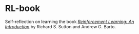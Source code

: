 # RL-book

Self-reflection on learning the book [_Reinforcement Learning: An Introduction_](http://incompleteideas.net/book/the-book-2nd.html) by Richard S. Sutton and Andrew G. Barto.
